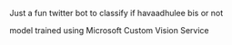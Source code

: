 Just a fun twitter bot to classify if havaadhulee bis or not

model trained using Microsoft Custom Vision Service
